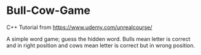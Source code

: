 # Bull-Cow-Game
C++ Tutorial from https://www.udemy.com/unrealcourse/

A simple word game; guess the hidden word. Bulls mean letter is correct and in right position and cows mean letter is correct but in wrong position. 
